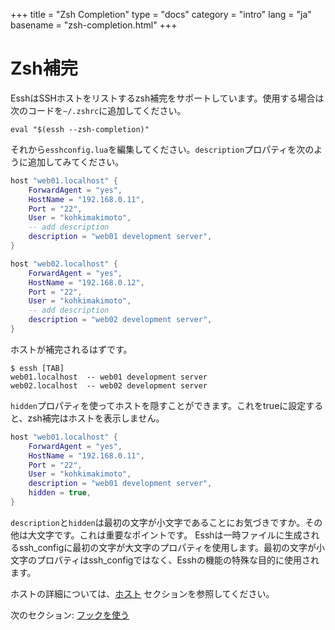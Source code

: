 +++
title = "Zsh Completion"
type = "docs"
category = "intro"
lang = "ja"
basename = "zsh-completion.html"
+++

# Zsh補完

EsshはSSHホストをリストするzsh補完をサポートしています。使用する場合は次のコードを`~/.zshrc`に追加してください。

~~~
eval "$(essh --zsh-completion)"
~~~

それから`esshconfig.lua`を編集してください。`description`プロパティを次のように追加してみてください。

~~~lua
host "web01.localhost" {
    ForwardAgent = "yes",
    HostName = "192.168.0.11",
    Port = "22",
    User = "kohkimakimoto",
    -- add description
    description = "web01 development server",
}

host "web02.localhost" {
    ForwardAgent = "yes",
    HostName = "192.168.0.12",
    Port = "22",
    User = "kohkimakimoto",
    -- add description
    description = "web02 development server",
}
~~~

ホストが補完されるはずです。

~~~
$ essh [TAB]
web01.localhost  -- web01 development server
web02.localhost  -- web02 development server
~~~

`hidden`プロパティを使ってホストを隠すことができます。これをtrueに設定すると、zsh補完はホストを表示しません。

~~~lua
host "web01.localhost" {
    ForwardAgent = "yes",
    HostName = "192.168.0.11",
    Port = "22",
    User = "kohkimakimoto",
    description = "web01 development server",
    hidden = true,
}
~~~

`description`と`hidden`は最初の文字が小文字であることにお気づきですか。その他は大文字です。これは重要なポイントです。 Esshは一時ファイルに生成されるssh_configに最初の文字が大文字のプロパティを使用します。最初の文字が小文字のプロパティはssh_configではなく、Esshの機能の特殊な目的に使用されます。

ホストの詳細については、[ホスト](/docs/ja/hosts.html) セクションを参照してください。

次のセクション: [フックを使う](using-hooks.html)
